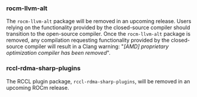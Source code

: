 ### rocm-llvm-alt

The `rocm-llvm-alt` package will be removed in an upcoming release. Users relying on the functionality provided by the closed-source compiler should transition to the open-source compiler. Once the `rocm-llvm-alt` package is removed, any compilation requesting functionality provided by the closed-source compiler will result in a Clang warning: "*[AMD] proprietary optimization compiler has been removed*".

### rccl-rdma-sharp-plugins

The RCCL plugin package, `rccl-rdma-sharp-plugins`, will be removed in an upcoming ROCm release. 
